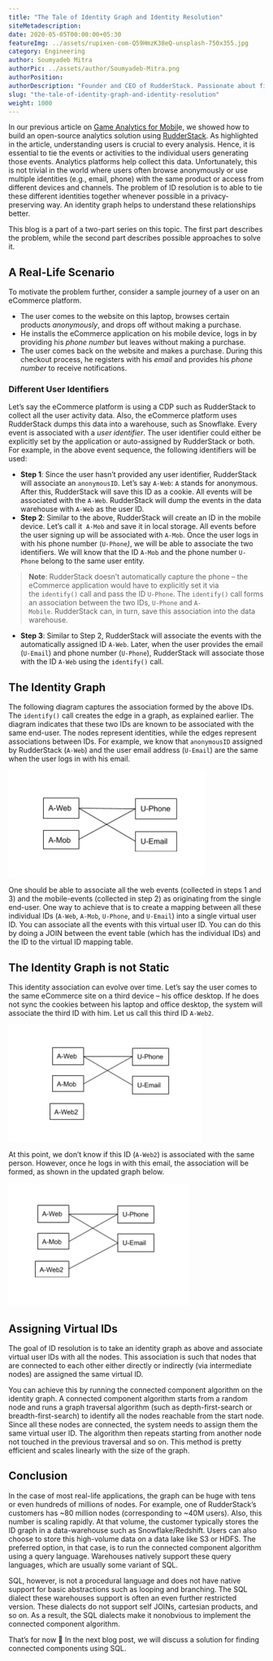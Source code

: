 ```yaml
---
title: "The Tale of Identity Graph and Identity Resolution"
siteMetadescription:
date: 2020-05-05T00:00:00+05:30
featureImg: ../assets/rupixen-com-Q59HmzK38eQ-unsplash-750x355.jpg
category: Engineering
author: Soumyadeb Mitra
authorPic: ../assets/author/Soumyadeb-Mitra.png
authorPosition: 
authorDescription: "Founder and CEO of RudderStack. Passionate about finding engineering solutions to real-world problems."
slug: "the-tale-of-identity-graph-and-identity-resolution"
weight: 1000
---
```

In our previous article on [Game Analytics for Mobil](https://rudderstack.com/blog/rudderstack-case-study-casino-game-analytics/)e, we showed how to build an open-source analytics solution using [RudderStack](http://www.rudderstack.com). As highlighted in the article, understanding users is crucial to every analysis. Hence, it is essential to tie the events or activities to the individual users generating those events. Analytics platforms help collect this data. Unfortunately, this is not trivial in the world where users often browse anonymously or use multiple identities (e.g., email, phone) with the same product or access from different devices and channels. The problem of ID resolution is to able to tie these different identities together whenever possible in a privacy-preserving way. An identity graph helps to understand these relationships better.

This blog is a part of a two-part series on this topic. The first part describes the problem, while the second part describes possible approaches to solve it.

A Real-Life Scenario
--------------------

To motivate the problem further, consider a sample journey of a user on an eCommerce platform. 

*   The user comes to the website on this laptop, browses certain products _anonymously_, and drops off without making a purchase.
*   He installs the eCommerce application on his mobile device, logs in by providing his _phone number_ but leaves without making a purchase.
*   The user comes back on the website and makes a purchase. During this checkout process, he registers with his _email_ and provides his _phone number_ to receive notifications.

### Different User Identifiers

Let’s say the eCommerce platform is using a CDP such as RudderStack to collect all the user activity data. Also, the eCommerce platform uses RudderStack dumps this data into a warehouse, such as Snowflake. Every event is associated with a _user identifier_. The user identifier could either be explicitly set by the application or auto-assigned by RudderStack or both. For example, in the above event sequence, the following identifiers will be used:

*   **Step 1**: Since the user hasn’t provided any user identifier, RudderStack will associate an `anonymousID`. Let’s say `A-Web`: `A` stands for anonymous. After this, RudderStack will save this ID as a cookie. All events will be associated with the `A-Web`. RudderStack will dump the events in the data warehouse with `A-Web` as the user ID.
*   **Step 2**: Similar to the above, RudderStack will create an ID in the mobile device. Let’s call it  `A-Mob` and save it in local storage. All events before the user signing up will be associated with `A-Mob`. Once the user logs in with his phone number (`U-Phone`_)_, we will be able to associate the two identifiers. We will know that the ID `A-Mob` and the phone number `U-Phone` belong to the same user entity.

> **Note**: RudderStack doesn’t automatically capture the phone – the eCommerce application would have to explicitly set it via the `identify()` call and pass the ID `U-Phone`. The `identify()` call forms an association between the two IDs, `U-Phone` and `A-Mobile`. RudderStack can, in turn, save this association into the data warehouse.

*   **Step 3**: Similar to Step 2, RudderStack will associate the events with the automatically assigned ID `A-Web`. Later, when the user provides the email (`U-Email`) and phone number (`U-Phone`), RudderStack will associate those with the ID `A-Web` using the `identify()` call.

The Identity Graph
------------------

The following diagram captures the association formed by the above IDs. The `identify()` call creates the edge in a graph, as explained earlier. The diagram indicates that these two IDs are known to be associated with the same end-user. The nodes represent identities, while the edges represent associations between IDs. For example, we know that `anonymousID` assigned by RudderStack (`A-Web`) and the user email address (`U-Email`) are the same when the user logs in with his email.

![Identity graph at the end of steps 1-3. <br>](../assets/markdown/FdsD02B69rux6noy.png)

One should be able to associate all the web events (collected in steps 1 and 3) and the mobile-events (collected in step 2) as originating from the single end-user. One way to achieve that is to create a mapping between all these individual IDs (`A-Web`, `A-Mob`, `U-Phone`, and `U-Email`) into a single virtual user ID. You can associate all the events with this virtual user ID. You can do this by doing a JOIN between the event table (which has the individual IDs) and the ID to the virtual ID mapping table.

The Identity Graph is not Static
--------------------------------

This identity association can evolve over time. Let’s say the user comes to the same eCommerce site on a third device – his office desktop. If he does not sync the cookies between his laptop and office desktop, the system will associate the third ID with him. Let us call this third ID `A-Web2`.

![Identity Association with A-Web2](../assets/markdown/LxlTOH8W1yhJyEgw.png)

At this point, we don’t know if this ID (`A-Web2`) is associated with the same person. However, once he logs in with this email, the association will be formed, as shown in the updated graph below.

![Identity Association with A-Web2](../assets/markdown/0YxbFEg4vrEuD7Dr.png)

Assigning Virtual IDs
---------------------

The goal of ID resolution is to take an identity graph as above and associate virtual user IDs with all the nodes. This association is such that nodes that are connected to each other either directly or indirectly (via intermediate nodes) are assigned the same virtual ID.

  
You can achieve this by running the connected component algorithm on the identity graph. A connected component algorithm starts from a random node and runs a graph traversal algorithm (such as depth-first-search or breadth-first-search) to identify all the nodes reachable from the start node. Since all these nodes are connected, the system needs to assign them the same virtual user ID. The algorithm then repeats starting from another node not touched in the previous traversal and so on. This method is pretty efficient and scales linearly with the size of the graph.

Conclusion
----------

In the case of most real-life applications, the graph can be huge with tens or even hundreds of millions of nodes. For example, one of RudderStack’s customers has ~80 million nodes (corresponding to ~40M users). Also, this number is scaling rapidly. At that volume, the customer typically stores the ID graph in a data-warehouse such as Snowflake/Redshift. Users can also choose to store this high-volume data on a data lake like S3 or HDFS. The preferred option, in that case, is to run the connected component algorithm using a query language. Warehouses natively support these query languages, which are usually some variant of SQL.

  
SQL, however, is not a procedural language and does not have native support for basic abstractions such as looping and branching. The SQL dialect these warehouses support is often an even further restricted version. These dialects do not support self JOINs, cartesian products, and so on. As a result, the SQL dialects make it nonobvious to implement the connected component algorithm.

  
That’s for now 🙂 In the next blog post, we will discuss a solution for finding connected components using SQL.